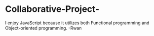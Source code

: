 # Collaborative-Project-

I enjoy JavaScript because it utilizes both Functional programming and Object-oriented programming. -Rwan
